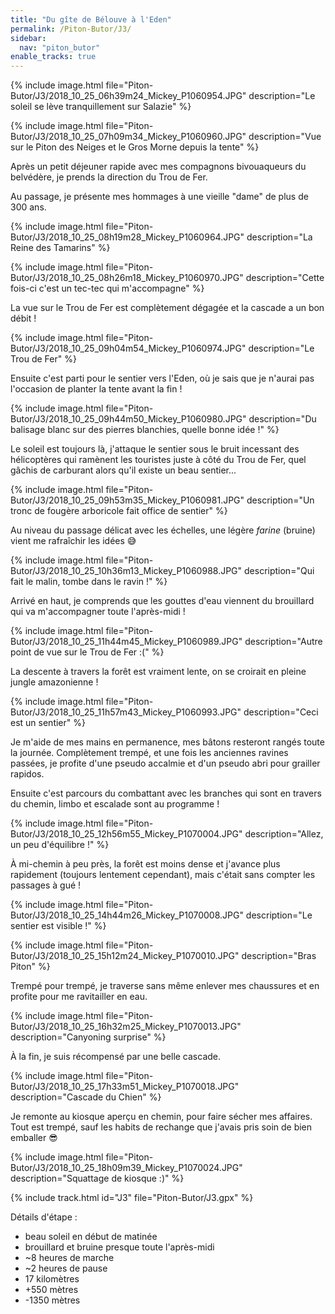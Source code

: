 ```yaml
---
title: "Du gîte de Bélouve à l'Eden"
permalink: /Piton-Butor/J3/
sidebar:
  nav: "piton_butor"
enable_tracks: true
---
```


{% include image.html file="Piton-Butor/J3/2018_10_25_06h39m24_Mickey_P1060954.JPG" description="Le soleil se lève tranquillement sur Salazie" %}

{% include image.html file="Piton-Butor/J3/2018_10_25_07h09m34_Mickey_P1060960.JPG" description="Vue sur le Piton des Neiges et le Gros Morne depuis la tente" %}

Après un petit déjeuner rapide avec mes compagnons bivouaqueurs du belvédère, je prends la direction du Trou de Fer.

Au passage, je présente mes hommages à une vieille "dame" de plus de 300 ans.

{% include image.html file="Piton-Butor/J3/2018_10_25_08h19m28_Mickey_P1060964.JPG" description="La Reine des Tamarins" %}

{% include image.html file="Piton-Butor/J3/2018_10_25_08h26m18_Mickey_P1060970.JPG" description="Cette fois-ci c'est un tec-tec qui m'accompagne" %}

La vue sur le Trou de Fer est complètement dégagée et la cascade a un bon débit !

{% include image.html file="Piton-Butor/J3/2018_10_25_09h04m54_Mickey_P1060974.JPG" description="Le Trou de Fer" %}

Ensuite c'est parti pour le sentier vers l'Eden, où je sais que je n'aurai pas l'occasion de planter la tente avant la fin !

{% include image.html file="Piton-Butor/J3/2018_10_25_09h44m50_Mickey_P1060980.JPG" description="Du balisage blanc sur des pierres blanchies, quelle bonne idée !" %}

Le soleil est toujours là, j'attaque le sentier sous le bruit incessant des hélicoptères qui ramènent les touristes juste à côté du Trou de Fer, quel gâchis de carburant alors qu'il existe un beau sentier...

{% include image.html file="Piton-Butor/J3/2018_10_25_09h53m35_Mickey_P1060981.JPG" description="Un tronc de fougère arboricole fait office de sentier" %}

Au niveau du passage délicat avec les échelles, une légère *farine* (bruine) vient me rafraîchir les idées :sweat_smile:

{% include image.html file="Piton-Butor/J3/2018_10_25_10h36m13_Mickey_P1060988.JPG" description="Qui fait le malin, tombe dans le ravin !" %}

Arrivé en haut, je comprends que les gouttes d'eau viennent du brouillard qui va m'accompagner toute l'après-midi !

{% include image.html file="Piton-Butor/J3/2018_10_25_11h44m45_Mickey_P1060989.JPG" description="Autre point de vue sur le Trou de Fer :(" %}

La descente à travers la forêt est vraiment lente, on se croirait en pleine jungle amazonienne !

{% include image.html file="Piton-Butor/J3/2018_10_25_11h57m43_Mickey_P1060993.JPG" description="Ceci est un sentier" %}

Je m'aide de mes mains en permanence, mes bâtons resteront rangés toute la journée.
Complètement trempé, et une fois les anciennes ravines passées, je profite d'une pseudo accalmie et d'un pseudo abri pour grailler rapidos.

Ensuite c'est parcours du combattant avec les branches qui sont en travers du chemin, limbo et escalade sont au programme !

{% include image.html file="Piton-Butor/J3/2018_10_25_12h56m55_Mickey_P1070004.JPG" description="Allez, un peu d'équilibre !" %}

À mi-chemin à peu près, la forêt est moins dense et j'avance plus rapidement (toujours lentement cependant), mais c'était sans compter les passages à gué !

{% include image.html file="Piton-Butor/J3/2018_10_25_14h44m26_Mickey_P1070008.JPG" description="Le sentier est visible !" %}

{% include image.html file="Piton-Butor/J3/2018_10_25_15h12m24_Mickey_P1070010.JPG" description="Bras Piton" %}

Trempé pour trempé, je traverse sans même enlever mes chaussures et en profite pour me ravitailler en eau.

{% include image.html file="Piton-Butor/J3/2018_10_25_16h32m25_Mickey_P1070013.JPG" description="Canyoning surprise" %}

À la fin, je suis récompensé par une belle cascade.

{% include image.html file="Piton-Butor/J3/2018_10_25_17h33m51_Mickey_P1070018.JPG" description="Cascade du Chien" %}

Je remonte au kiosque aperçu en chemin, pour faire sécher mes affaires. Tout est trempé, sauf les habits de rechange que j'avais pris soin de bien emballer :sunglasses:

{% include image.html file="Piton-Butor/J3/2018_10_25_18h09m39_Mickey_P1070024.JPG" description="Squattage de kiosque :)" %}

{% include track.html id="J3" file="Piton-Butor/J3.gpx" %}

Détails d'étape :
* beau soleil en début de matinée
* brouillard et bruine presque toute l'après-midi
* ~8 heures de marche
* ~2 heures de pause
* 17 kilomètres
* +550 mètres
* -1350 mètres
